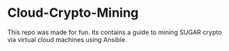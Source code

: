 # Cloud-Crypto-Mining
This repo was made for fun. Its contains a guide to mining SUGAR crypto via virtual cloud machines using Ansible.
